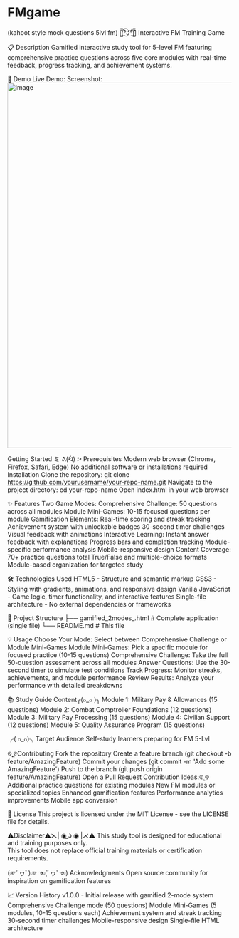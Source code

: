 # FMgame
(kahoot style mock questions 5lvl fm)
[̲̅$̲̅(̲̅ ͡° ͜ʖ ͡°̲̅)̲̅$̲̅]
Interactive FM Training Game

📋 Description
Gamified interactive study tool for 5-level FM featuring comprehensive practice questions across five core modules with real-time feedback, progress tracking, and achievement systems.

🚀 Demo
Live Demo: 
Screenshot: <img width="1744" height="820" alt="image" src="https://github.com/user-attachments/assets/0ed558c1-7a8d-4592-83d7-277b6d5544b6" />

Getting Started ミ ᕕ(ᐛ) ᕗ
Prerequisites
Modern web browser (Chrome, Firefox, Safari, Edge)
No additional software or installations required
Installation
Clone the repository:
git clone https://github.com/yourusername/your-repo-name.git
Navigate to the project directory:
cd your-repo-name
Open index.html in your web browser

✨ Features
Two Game Modes:
Comprehensive Challenge: 50 questions across all modules
Module Mini-Games: 10-15 focused questions per module
Gamification Elements:
Real-time scoring and streak tracking
Achievement system with unlockable badges
30-second timer challenges
Visual feedback with animations
Interactive Learning:
Instant answer feedback with explanations
Progress bars and completion tracking
Module-specific performance analysis
Mobile-responsive design
Content Coverage:
70+ practice questions total
True/False and multiple-choice formats
Module-based organization for targeted study

🛠️ Technologies Used
HTML5 - Structure and semantic markup
CSS3 - Styling with gradients, animations, and responsive design
Vanilla JavaScript - Game logic, timer functionality, and interactive features
Single-file architecture - No external dependencies or frameworks

📁 Project Structure
├── gamified_2modes_.html    # Complete application (single file)
└── README.md               # This file

💡 Usage
Choose Your Mode: Select between Comprehensive Challenge or Module Mini-Games
Module Mini-Games: Pick a specific module for focused practice (10-15 questions)
Comprehensive Challenge: Take the full 50-question assessment across all modules
Answer Questions: Use the 30-second timer to simulate test conditions
Track Progress: Monitor streaks, achievements, and module performance
Review Results: Analyze your performance with detailed breakdowns

📚 Study Guide Content╭(๐_๐ )╮
Module 1: Military Pay & Allowances (15 questions)
Module 2: Combat Comptroller Foundations (12 questions)
Module 3: Military Pay Processing (15 questions)
Module 4: Civilian Support (12 questions)
Module 5: Quality Assurance Program (15 questions)

╭( ๐_๐)╮Target Audience
Self-study learners preparing for FM 5-Lvl

ଵ˛̼ଵContributing
Fork the repository
Create a feature branch (git checkout -b feature/AmazingFeature)
Commit your changes (git commit -m 'Add some AmazingFeature')
Push to the branch (git push origin feature/AmazingFeature)
Open a Pull Request
Contribution Ideas:ଵ˛̼ଵ
Additional practice questions for existing modules
New FM modules or specialized topics
Enhanced gamification features
Performance analytics improvements
Mobile app conversion

📄 License
This project is licensed under the MIT License - see the LICENSE file for details.

⚠️Disclaimer⚠️⋋| ◉ ͟ʖ ◉ |⋌⚠️
This study tool is designed for educational and training purposes only.  
This tool does not replace official training materials or certification requirements.

(☞ﾟヮﾟ)☞ ☜(ﾟヮﾟ☜)
Acknowledgments
Open source community for inspiration on gamification features

📈 Version History
v1.0.0 - Initial release with gamified 2-mode system
Comprehensive Challenge mode (50 questions)
Module Mini-Games (5 modules, 10-15 questions each)
Achievement system and streak tracking
30-second timer challenges
Mobile-responsive design
Single-file HTML architecture
